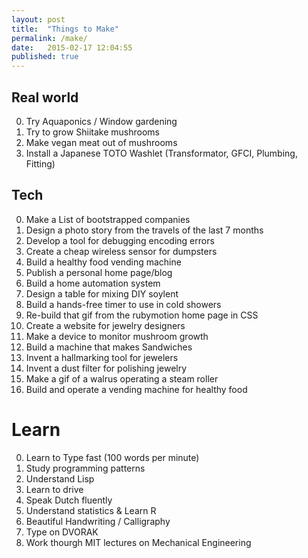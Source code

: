 ```yaml
---
layout: post
title:  "Things to Make"
permalink: /make/
date:   2015-02-17 12:04:55
published: true
---
```


## Real world
  0. Try Aquaponics / Window gardening
  0. Try to grow Shiitake mushrooms
  0. Make vegan meat out of mushrooms
  0. Install a Japanese TOTO Washlet (Transformator, GFCI, Plumbing, Fitting)

## Tech
  0. Make a List of bootstrapped companies
  0. Design a photo story from the travels of the last 7 months
  0. Develop a tool for debugging encoding errors
  0. Create a cheap wireless sensor for dumpsters
  0. Build a healthy food vending machine
  0. Publish a personal home page/blog
  0. Build a home automation system
  0. Design a table for mixing DIY soylent
  0. Build a hands-free timer to use in cold showers
  0. Re-build that gif from the rubymotion home page in CSS
  0. Create a website for jewelry designers
  0. Make a device to monitor mushroom growth
  0. Build a machine that makes Sandwiches
  0. Invent a hallmarking tool for jewelers
  0. Invent a dust filter for polishing jewelry
  0. Make a gif of a walrus operating a steam roller
  0. Build and operate a vending machine for healthy food

# Learn
  0. Learn to Type fast (100 words per minute)
  0. Study programming patterns
  0. Understand Lisp
  0. Learn to drive
  0. Speak Dutch fluently
  0. Understand statistics & Learn R
  0. Beautiful Handwriting / Calligraphy
  0. Type on DVORAK
  0. Work thourgh MIT lectures on Mechanical Engineering


